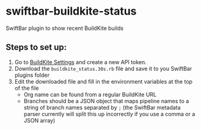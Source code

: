# swiftbar-buildkite-status
SwiftBar plugin to show recent BuildKite builds


## Steps to set up:
1. Go to [BuildKite Settings](https://buildkite.com/user/api-access-tokens) and create a new API token.
1. Download the `buildkite_status.30s.rb` file and save it to you SwiftBar plugins folder
2. Edit the downloaded file and fill in the environment variables at the top of the file
    * Org name can be found from a regular BuildKite URL
    * Branches should be a JSON object that maps pipeline names to a string of branch names separated by `;` (the SwiftBar metadata parser currently will split this up incorrectly if you use a comma or a JSON array)